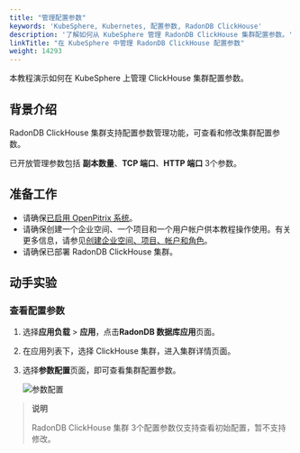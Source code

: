 ```yaml
---
title: "管理配置参数"
keywords: 'KubeSphere, Kubernetes, 配置参数, RadonDB ClickHouse'
description: '了解如何从 KubeSphere 管理 RadonDB ClickHouse 集群配置参数。'
linkTitle: "在 KubeSphere 中管理 RadonDB ClickHouse 配置参数"
weight: 14293
---
```



本教程演示如何在 KubeSphere 上管理 ClickHouse 集群配置参数。

## 背景介绍

RadonDB ClickHouse 集群支持配置参数管理功能，可查看和修改集群配置参数。

已开放管理参数包括 **副本数量**、**TCP 端口**、**HTTP 端口** 3个参数。

## 准备工作

- 请确保[已启用 OpenPitrix 系统](../../../pluggable-components/app-store/)。
- 请确保创建一个企业空间、一个项目和一个用户帐户供本教程操作使用。有关更多信息，请参见[创建企业空间、项目、帐户和角色](../../../quick-start/create-workspace-and-project/)。
- 请确保已部署 RadonDB ClickHouse 集群。

## 动手实验

### 查看配置参数

1. 选择**应用负载** > **应用**，点击**RadonDB 数据库应用**页面。

2. 在应用列表下，选择 ClickHouse 集群，进入集群详情页面。

3. 选择**参数配置**页面，即可查看集群配置参数。

   ![参数配置](/images/docs/zh-cn/appstore/built-in-apps/radondb-clickhouse-app/radondb-clickhouse—para.png)

> **说明**
> 
> RadonDB ClickHouse 集群 3个配置参数仅支持查看初始配置，暂不支持修改。
